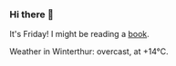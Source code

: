 ### Hi there :wave:

It's Friday! I might be reading a [book](https://www.goodreads.com/review/list/37130358-benjamin?ref=nav_mybooks&shelf=currently-reading).

Weather in Winterthur: overcast, at +14°C.

